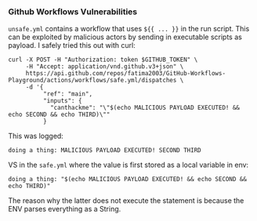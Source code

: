 ### Github Workflows Vulnerabilities

`unsafe.yml` contains a workflow that uses `${{ ... }}` in the run script. This can be exploited by malicious actors by sending in executable scripts as payload. I safely tried this out with curl: 

```
curl -X POST -H "Authorization: token $GITHUB_TOKEN" \
     -H "Accept: application/vnd.github.v3+json" \
     https://api.github.com/repos/fatima2003/GitHub-Workflows-Playground/actions/workflows/safe.yml/dispatches \
     -d '{
          "ref": "main",
          "inputs": {
            "canthackme": "\"$(echo MALICIOUS PAYLOAD EXECUTED! && echo SECOND && echo THIRD)\""
          }
```

This was logged: 
```
doing a thing: MALICIOUS PAYLOAD EXECUTED! SECOND THIRD
```

VS in the `safe.yml` where the value is first stored as a local variable in env: 
```
doing a thing: "$(echo MALICIOUS PAYLOAD EXECUTED! && echo SECOND && echo THIRD)"
```

The reason why the latter does not execute the statement is because the ENV parses everything as a String.
